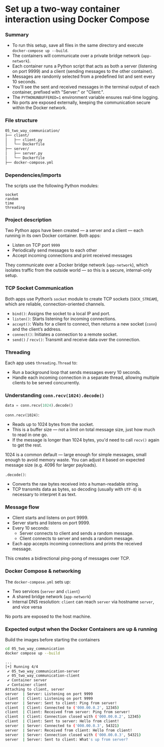 # Set up a two-way container interaction using Docker Compose

### Summary
- To run this setup, save all files in the same directory and execute `docker-compose up --build`.
- The containers will communicate over a private bridge network (`app-network`).
- Each container runs a Python script that acts as both a server (listening on port 9999) and a client (sending messages to the other container).
- Messages are randomly selected from a predefined list and sent every 10 seconds.
- You'll see the sent and received messages in
the terminal output of each container, prefixed with "Server:" or "Client:".
- The `PYTHONUNBUFFERED=1` environment variable ensures real-time logging.
- No ports are exposed externally, keeping the communication secure within the Docker network.

### File structure
```bash
05_two_way_communication/
├── client/
│   ├── client.py
│   └── Dockerfile
├── server/
│   ├── server.py
│   └── Dockerfile
├── docker-compose.yml
```

### Dependencies/imports
The scripts use the following Python modules:
```
socket
random
time
threading
```

### Project description
Two Python apps have been created — a server and a client — each running in its own Docker container. Both apps:
- Listen on TCP port `9999`
- Periodically send messages to each other
- Accept incoming connections and print received messages

They communicate over a Docker bridge network (`app-network`), which isolates traffic from the outside world — so this is a secure, internal-only setup.

### TCP Socket Communication

Both apps use Python’s `socket` module to create TCP sockets (`SOCK_STREAM`), which are reliable, connection-oriented channels.

- `bind()`: Assigns the socket to a local IP and port.
- `listen()`: Starts listening for incoming connections.
- `accept()`: Waits for a client to connect, then returns a new socket (`conn`) and the client’s address.
- `connect()`: Initiates a connection to a remote socket.
- `send()` / `recv()`: Transmit and receive data over the connection.

### Threading

Each app uses `threading.Thread` to:
- Run a background loop that sends messages every 10 seconds.
- Handle each incoming connection in a separate thread, allowing multiple clients to be served concurrently.

### Understanding `conn.recv(1024).decode()`
```python
data = conn.recv(1024).decode()
```

`conn.recv(1024)`:
- Reads up to 1024 bytes from the socket.
- This is a buffer size — not a limit on total message size, just how much to read in one go.
- If the message is longer than 1024 bytes, you'd need to call `recv()` again to get the rest.

1024 is a common default — large enough for simple messages, small enough to avoid memory waste. You can adjust it based on expected message size (e.g. 4096 for larger payloads).

`.decode()`:
- Converts the raw bytes received into a human-readable string.
- TCP transmits data as bytes, so decoding (usually with `UTF-8`) is necessary to interpret it as text.

### Message flow

- Client starts and listens on port 9999.
- Server starts and listens on port 9999.
- Every 10 seconds:
    - Server connects to client and sends a random message.
    - Client connects to server and sends a random message.
- Each app accepts incoming connections and prints the received message.

This creates a bidirectional ping-pong of messages over TCP.

### Docker Compose & networking

The `docker-compose.yml` sets up:
- Two services (`server` and `client`)
- A shared bridge network (`app-network`)
- Internal DNS resolution: `client` can reach `server` via hostname `server`, and vice versa

No ports are exposed to the host machine.

### Expected output when the Docker Containers are up & running
Build the images before starting the containers
```bash
cd 05_two_way_communication
docker compose up --build
```

```bash
...
[+] Running 4/4
 ✔ 05_two_way_communication-server
 ✔ 05_two_way_communication-client
 ✔ Container server
 ✔ Container client
Attaching to client, server
server  | Server: Listening on port 9999
client  | Client: Listening on port 9999
server  | Server: Sent to client: Ping from server!
client  | Client: Connected to ('000.00.0.2', 12345)
client  | Client: Received from server: Ping from server!
client  | Client: Connection closed with ('000.00.0.2', 12345)
client  | Client: Sent to server: Hello from client!
server  | Server: Connected to ('000.00.0.3', 54321)
server  | Server: Received from client: Hello from client!
server  | Server: Connection closed with ('000.00.0.3', 54321)
server  | Server: Sent to client: What's up from server?
```
